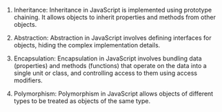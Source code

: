 1. Inheritance:
Inheritance in JavaScript is implemented using prototype chaining. It allows objects to inherit properties and methods from other objects.

2. Abstraction:
Abstraction in JavaScript involves defining interfaces for objects, hiding the complex implementation details.
3. Encapsulation:
Encapsulation in JavaScript involves bundling data (properties) and methods (functions) that operate on the data into a single unit or class, and controlling access to them using access modifiers.
4. Polymorphism:
Polymorphism in JavaScript allows objects of different types to be treated as objects of the same type.
